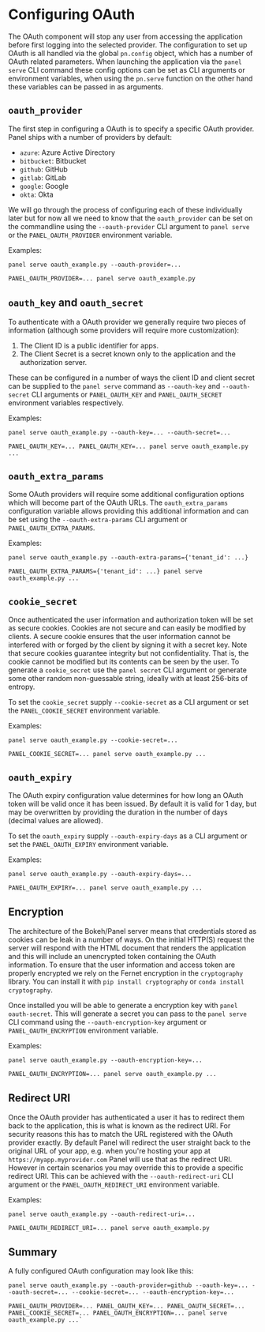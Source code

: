 # Configuring OAuth

The OAuth component will stop any user from accessing the application before first logging into the selected provider. The configuration to set up OAuth is all handled via the global `pn.config` object, which has a number of OAuth related parameters. When launching the application via the `panel serve` CLI command these config options can be set as CLI arguments or environment variables, when using the `pn.serve` function on the other hand these variables can be passed in as arguments.

## `oauth_provider`

The first step in configuring a OAuth is to specify a specific OAuth provider. Panel ships with a number of providers by default:

* `azure`: Azure Active Directory
* `bitbucket`: Bitbucket
* `github`: GitHub
* `gitlab`: GitLab
* `google`: Google
* `okta`: Okta

We will go through the process of configuring each of these individually later but for now all we need to know that the `oauth_provider` can be set on the commandline using the `--oauth-provider` CLI argument to `panel serve` or the `PANEL_OAUTH_PROVIDER` environment variable.

Examples:

```
panel serve oauth_example.py --oauth-provider=...

PANEL_OAUTH_PROVIDER=... panel serve oauth_example.py
```

## `oauth_key` and `oauth_secret`

To authenticate with a OAuth provider we generally require two pieces of information (although some providers will require more customization):

1. The Client ID is a public identifier for apps.
2. The Client Secret is a secret known only to the application and the authorization server.

These can be configured in a number of ways the client ID and client secret can be supplied to the `panel serve` command as `--oauth-key` and `--oauth-secret` CLI arguments or `PANEL_OAUTH_KEY` and `PANEL_OAUTH_SECRET` environment variables respectively.

Examples:

```
panel serve oauth_example.py --oauth-key=... --oauth-secret=...

PANEL_OAUTH_KEY=... PANEL_OAUTH_KEY=... panel serve oauth_example.py ...
```

## `oauth_extra_params`

Some OAuth providers will require some additional configuration options which will become part of the OAuth URLs. The `oauth_extra_params` configuration variable allows providing this additional information and can be set using the `--oauth-extra-params` CLI argument or `PANEL_OAUTH_EXTRA_PARAMS`.

Examples:

```
panel serve oauth_example.py --oauth-extra-params={'tenant_id': ...}

PANEL_OAUTH_EXTRA_PARAMS={'tenant_id': ...} panel serve oauth_example.py ...
```

## `cookie_secret`

Once authenticated the user information and authorization token will be set as secure cookies. Cookies are not secure and can easily be modified by clients. A secure cookie ensures that the user information cannot be interfered with or forged by the client by signing it with a secret key. Note that secure cookies guarantee integrity but not confidentiality. That is, the cookie cannot be modified but its contents can be seen by the user. To generate a `cookie_secret` use the `panel secret` CLI argument or generate some other random non-guessable string, ideally with at least 256-bits of entropy.

To set the `cookie_secret` supply `--cookie-secret` as a CLI argument or set the `PANEL_COOKIE_SECRET` environment variable.

Examples:

```
panel serve oauth_example.py --cookie-secret=...

PANEL_COOKIE_SECRET=... panel serve oauth_example.py ...
```

## `oauth_expiry`

The OAuth expiry configuration value determines for how long an OAuth token will be valid once it has been issued. By default it is valid for 1 day, but may be overwritten by providing the duration in the number of days (decimal values are allowed).

To set the `oauth_expiry` supply `--oauth-expiry-days` as a CLI argument or set the `PANEL_OAUTH_EXPIRY` environment variable.

Examples:

```
panel serve oauth_example.py --oauth-expiry-days=...

PANEL_OAUTH_EXPIRY=... panel serve oauth_example.py ...
```

## Encryption

The architecture of the Bokeh/Panel server means that credentials stored as cookies can be leak in a number of ways. On the initial HTTP(S) request the server will respond with the HTML document that renders the application and this will include an unencrypted token containing the OAuth information. To ensure that the user information and access token are properly encrypted we rely on the Fernet encryption in the `cryptography` library. You can install it with `pip install cryptography` or `conda install cryptography`.

Once installed you will be able to generate a encryption key with `panel oauth-secret`. This will generate a secret you can pass to the `panel serve` CLI command using the ``--oauth-encryption-key`` argument or `PANEL_OAUTH_ENCRYPTION` environment variable.

Examples:

```
panel serve oauth_example.py --oauth-encryption-key=...

PANEL_OAUTH_ENCRYPTION=... panel serve oauth_example.py ...
```

## Redirect URI

Once the OAuth provider has authenticated a user it has to redirect them back to the application, this is what is known as the redirect URI. For security reasons this has to match the URL registered with the OAuth provider exactly. By default Panel will redirect the user straight back to the original URL of your app, e.g. when you're hosting your app at `https://myapp.myprovider.com` Panel will use that as the redirect URI. However in certain scenarios you may override this to provide a specific redirect URI. This can be achieved with the `--oauth-redirect-uri` CLI argument or the `PANEL_OAUTH_REDIRECT_URI` environment variable.

Examples:

```
panel serve oauth_example.py --oauth-redirect-uri=...

PANEL_OAUTH_REDIRECT_URI=... panel serve oauth_example.py
```

## Summary

A fully configured OAuth configuration may look like this:

```
panel serve oauth_example.py --oauth-provider=github --oauth-key=... --oauth-secret=... --cookie-secret=... --oauth-encryption-key=...

PANEL_OAUTH_PROVIDER=... PANEL_OAUTH_KEY=... PANEL_OAUTH_SECRET=... PANEL_COOKIE_SECRET=... PANEL_OAUTH_ENCRYPTION=... panel serve oauth_example.py ...`
```